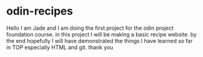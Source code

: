 # odin-recipes
Hello I am Jade and I am doing the first project for the odin project foundation course. in this project I will be making a basic recipe website. by the end hopefully I will have demonstrated the things I have learned so far in TOP especially HTML and git. thank you